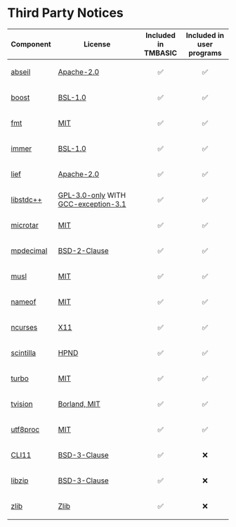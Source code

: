 # Third Party Notices

Component | License | Included in<br>TMBASIC | Included in<br>user programs
-- | -- | -- | --
[abseil](https://abseil.io) | [Apache-2.0](https://github.com/tmbasic/tmbasic/blob/master/doc/licenses/abseil/LICENSE) | <p align="center">✅</p> | <p align="center">✅</p>
[boost](https://www.boost.org/) | [BSL-1.0](https://github.com/tmbasic/tmbasic/blob/master/doc/licenses/boost/LICENSE_1_0.txt) | <p align="center">✅</p> | <p align="center">✅</p>
[fmt](https://github.com/fmtlib/fmt) | [MIT](https://github.com/tmbasic/tmbasic/blob/master/doc/licenses/fmt/LICENSE.rst) | <p align="center">✅</p> | <p align="center">✅</p>
[immer](https://github.com/arximboldi/immer) | [BSL-1.0](https://github.com/tmbasic/tmbasic/blob/master/doc/licenses/immer/LICENSE) | <p align="center">✅</p> | <p align="center">✅</p>
[lief](https://github.com/lief-project/LIEF) | [Apache-2.0](https://github.com/tmbasic/tmbasic/blob/master/doc/licenses/lief/LICENSE) | <p align="center">✅</p> | <p align="center">✅</p>
[libstdc++](https://gcc.gnu.org/onlinedocs/libstdc++/) | [GPL-3.0-only](https://github.com/tmbasic/tmbasic/blob/master/doc/licenses/gcc/GPL-3) WITH [GCC-exception-3.1](https://github.com/tmbasic/tmbasic/blob/master/doc/licenses/gcc/copyright) | <p align="center">✅</p> | <p align="center">✅</p>
[microtar](https://github.com/rxi/microtar) | [MIT](https://github.com/tmbasic/tmbasic/blob/master/doc/licenses/microtar/LICENSE) | <p align="center">✅</p> | <p align="center">✅</p>
[mpdecimal](https://www.bytereef.org/mpdecimal/) | [BSD-2-Clause](https://github.com/tmbasic/tmbasic/blob/master/doc/licenses/mpdecimal/LICENSE.txt) | <p align="center">✅</p> | <p align="center">✅</p>
[musl](https://musl.libc.org/) | [MIT](https://github.com/tmbasic/tmbasic/blob/master/doc/licenses/musl/COPYRIGHT) | <p align="center">✅</p> | <p align="center">✅</p>
[nameof](https://github.com/Neargye/nameof) | [MIT](https://github.com/tmbasic/tmbasic/blob/master/doc/licenses/nameof/LICENSE.txt) | <p align="center">✅</p> | <p align="center">✅</p>
[ncurses](https://invisible-island.net/ncurses/) | [X11](https://github.com/tmbasic/tmbasic/blob/master/doc/licenses/ncurses/COPYING) | <p align="center">✅</p> | <p align="center">✅</p>
[scintilla](https://www.scintilla.org/) | [HPND](https://github.com/tmbasic/tmbasic/blob/master/doc/licenses/scintilla/License.txt) | <p align="center">✅</p> | <p align="center">✅</p>
[turbo](https://github.com/magiblot/turbo) | [MIT](https://github.com/tmbasic/tmbasic/blob/master/doc/licenses/turbo/COPYRIGHT) | <p align="center">✅</p> | <p align="center">✅</p>
[tvision](https://github.com/magiblot/tvision) | [Borland, MIT](https://github.com/tmbasic/tmbasic/blob/master/doc/licenses/tvision/COPYRIGHT) | <p align="center">✅</p> | <p align="center">✅</p>
[utf8proc](https://github.com/JuliaStrings/utf8proc) | [MIT](https://github.com/tmbasic/tmbasic/blob/master/doc/licenses/utf8proc/LICENSE.md) | <p align="center">✅</p> | <p align="center">✅</p>
[CLI11](https://github.com/CLIUtils/CLI11) | [BSD-3-Clause](https://github.com/tmbasic/tmbasic/blob/master/doc/licenses/cli11/LICENSE) | <p align="center">✅</p> | <p align="center">❌</p>
[libzip](https://github.com/nih-at/libzip) | [BSD-3-Clause](https://github.com/tmbasic/tmbasic/blob/master/doc/licenses/libzip/LICENSE) | <p align="center">✅</p> | <p align="center">❌</p>
[zlib](https://zlib.net) | [Zlib](https://github.com/tmbasic/tmbasic/blob/master/doc/licenses/zlib/LICENSE.txt) | <p align="center">✅</p> | <p align="center">❌</p>
